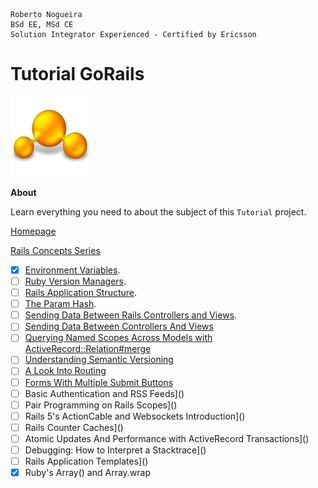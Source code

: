 ```
Roberto Nogueira  
BSd EE, MSd CE
Solution Integrator Experienced - Certified by Ericsson
```
# Tutorial GoRails

![tutorial image](images/tutorial.png)

**About**

Learn everything you need to about the subject of this `Tutorial` project.

[Homepage](https://gorails.com)

[Rails Concepts Series]()
* [x] [Environment Variables](https://gorails.com/episodes/environment-variables).
* [ ] [Ruby Version Managers]().
* [ ] [Rails Application Structure]().
* [ ] [The Param Hash]().
* [ ] [Sending Data Between Rails Controllers and Views]().
* [ ] [Sending Data Between Controllers And Views]()
* [ ] [Querying Named Scopes Across Models with ActiveRecord::Relation#merge]()
* [ ] [Understanding Semantic Versioning]()
* [ ] [A Look Into Routing]()
* [ ] [Forms With Multiple Submit Buttons]()
* [ ] Basic Authentication and RSS Feeds]()
* [ ] Pair Programming on Rails Scopes]()
* [ ] Rails 5's ActionCable and Websockets Introduction]()
* [ ] Rails Counter Caches]()
* [ ] Atomic Updates And Performance with ActiveRecord Transactions]()
* [ ] Debugging: How to Interpret a Stacktrace]()
* [ ] Rails Application Templates]()
* [x] Ruby's Array() and Array.wrap
